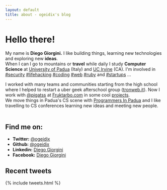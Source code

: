 ```yaml
---
layout: default
title: about - ogeidix's blog
---
```

Hello there!
============
<p class="large">
  My name is <b>Diego Giorgini.</b>
  I like building things, learning new technologies and exploring new <b>ideas</b>.
  <br />
	When I can I go to mountains or <b>travel</b> while daily I study <b>Computer Science</b> at 
	<a href="http://www.unipd.it">University of Padua</a> (Italy) and <a href="http://uci.edu">UC Irvine</a> (CA).
  I'm involved in 
  <a href='/blog/tags/security.html'>#security</a>
  <a href='/blog/tags/lifehacking.html'>#lifehacking</a>
  <a href='/blog/tags/coding.html'>#coding</a>
  <a href='/blog/tags/web.html'>#web</a>
  <a href='/blog/tags/ruby.html'>#ruby</a>
  and
  <a href='/blog/tags/startups.html'>#startups</a>
  ...
</p>

<div class="column">I worked with many teams and communities starting from the high school where I helped to restart a uber geek afterschool group (<a href="http://www.tronweb.it">tronweb.it</a>).
Now I work with <a href="https://twitter.com/pigatss">@pigatss</a> at <a href="http://www.fruktarbo.com">Fruktarbo.com</a> in some cool <a href="/projects.html">projects</a>.
</div>

<div class="column">
We move things in Padua's CS scene with <a href="http://www.programmersinpadua.it">Programmers In Padua</a> and I like travelling to CS conferences learning new ideas and meeting new people.<br /><br />
</div>

<div class="recent-posts">
	<h2>Find me on:</h3>
	<ul>
		<li><b>Twitter:</b> <a href="https://twitter.com/ogeidix">@ogeidix</a></li>
		<li><b>Github:</b> <a href="https://github.com/ogeidix">@ogeidix</a></li>
		<li><b>Linkedin:</b> <a href="http://www.linkedin.com/in/diegogiorgini">Diego Giorgini</a></li>
		<li><b>Facebook:</b> <a href="https://www.facebook.com/diegogiorgini">Diego Giorgini</a></li>				
	</ul>
</div>

<div class="tweets">
	<h2>Recent tweets</h2>
	{% include tweets.html %}
</div>
